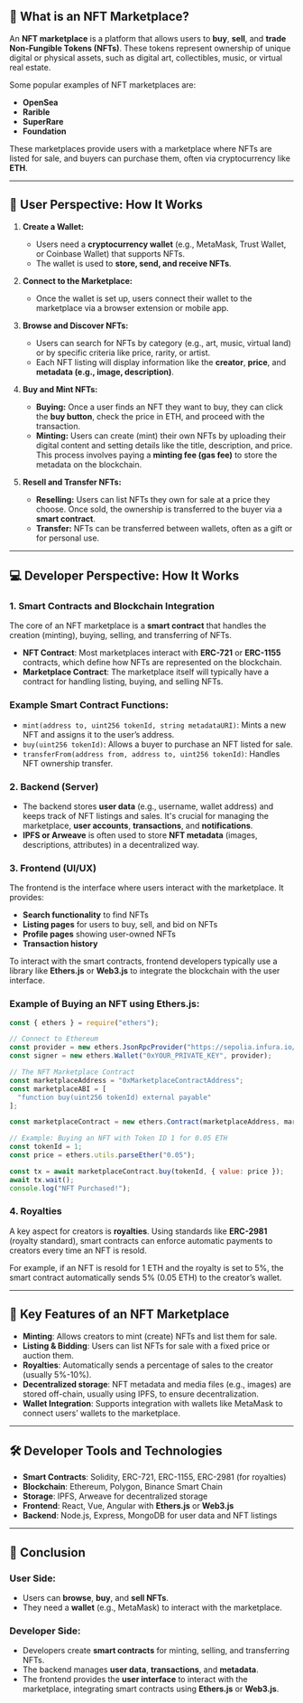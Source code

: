 ## 🏢 What is an NFT Marketplace?

An **NFT marketplace** is a platform that allows users to **buy**, **sell**, and **trade** **Non-Fungible Tokens (NFTs)**. These tokens represent ownership of unique digital or physical assets, such as digital art, collectibles, music, or virtual real estate.

Some popular examples of NFT marketplaces are:
- **OpenSea**
- **Rarible**
- **SuperRare**
- **Foundation**

These marketplaces provide users with a marketplace where NFTs are listed for sale, and buyers can purchase them, often via cryptocurrency like **ETH**.

---

## 👥 User Perspective: How It Works

1. **Create a Wallet:**
   - Users need a **cryptocurrency wallet** (e.g., MetaMask, Trust Wallet, or Coinbase Wallet) that supports NFTs.
   - The wallet is used to **store, send, and receive NFTs**.

2. **Connect to the Marketplace:**
   - Once the wallet is set up, users connect their wallet to the marketplace via a browser extension or mobile app.

3. **Browse and Discover NFTs:**
   - Users can search for NFTs by category (e.g., art, music, virtual land) or by specific criteria like price, rarity, or artist.
   - Each NFT listing will display information like the **creator**, **price**, and **metadata (e.g., image, description)**.

4. **Buy and Mint NFTs:**
   - **Buying:** Once a user finds an NFT they want to buy, they can click the **buy button**, check the price in ETH, and proceed with the transaction.
   - **Minting:** Users can create (mint) their own NFTs by uploading their digital content and setting details like the title, description, and price. This process involves paying a **minting fee (gas fee)** to store the metadata on the blockchain.

5. **Resell and Transfer NFTs:**
   - **Reselling:** Users can list NFTs they own for sale at a price they choose. Once sold, the ownership is transferred to the buyer via a **smart contract**.
   - **Transfer:** NFTs can be transferred between wallets, often as a gift or for personal use.

---

## 💻 Developer Perspective: How It Works

### 1. **Smart Contracts and Blockchain Integration**

The core of an NFT marketplace is a **smart contract** that handles the creation (minting), buying, selling, and transferring of NFTs. 

- **NFT Contract**: Most marketplaces interact with **ERC-721** or **ERC-1155** contracts, which define how NFTs are represented on the blockchain.
- **Marketplace Contract**: The marketplace itself will typically have a contract for handling listing, buying, and selling NFTs.

### Example Smart Contract Functions:
- `mint(address to, uint256 tokenId, string metadataURI)`: Mints a new NFT and assigns it to the user’s address.
- `buy(uint256 tokenId)`: Allows a buyer to purchase an NFT listed for sale.
- `transferFrom(address from, address to, uint256 tokenId)`: Handles NFT ownership transfer.

### 2. **Backend (Server)**

- The backend stores **user data** (e.g., username, wallet address) and keeps track of NFT listings and sales. It's crucial for managing the marketplace, **user accounts**, **transactions**, and **notifications**.
- **IPFS or Arweave** is often used to store **NFT metadata** (images, descriptions, attributes) in a decentralized way.

### 3. **Frontend (UI/UX)**

The frontend is the interface where users interact with the marketplace. It provides:
- **Search functionality** to find NFTs
- **Listing pages** for users to buy, sell, and bid on NFTs
- **Profile pages** showing user-owned NFTs
- **Transaction history**

To interact with the smart contracts, frontend developers typically use a library like **Ethers.js** or **Web3.js** to integrate the blockchain with the user interface.

### Example of Buying an NFT using **Ethers.js**:
```js
const { ethers } = require("ethers");

// Connect to Ethereum
const provider = new ethers.JsonRpcProvider("https://sepolia.infura.io/v3/YOUR_INFURA_ID");
const signer = new ethers.Wallet("0xYOUR_PRIVATE_KEY", provider);

// The NFT Marketplace Contract
const marketplaceAddress = "0xMarketplaceContractAddress";
const marketplaceABI = [
  "function buy(uint256 tokenId) external payable"
];

const marketplaceContract = new ethers.Contract(marketplaceAddress, marketplaceABI, signer);

// Example: Buying an NFT with Token ID 1 for 0.05 ETH
const tokenId = 1;
const price = ethers.utils.parseEther("0.05");

const tx = await marketplaceContract.buy(tokenId, { value: price });
await tx.wait();
console.log("NFT Purchased!");
```

### 4. **Royalties**

A key aspect for creators is **royalties**. Using standards like **ERC-2981** (royalty standard), smart contracts can enforce automatic payments to creators every time an NFT is resold.

For example, if an NFT is resold for 1 ETH and the royalty is set to 5%, the smart contract automatically sends 5% (0.05 ETH) to the creator’s wallet.

---

## 🌟 Key Features of an NFT Marketplace

- **Minting**: Allows creators to mint (create) NFTs and list them for sale.
- **Listing & Bidding**: Users can list NFTs for sale with a fixed price or auction them.
- **Royalties**: Automatically sends a percentage of sales to the creator (usually 5%-10%).
- **Decentralized storage**: NFT metadata and media files (e.g., images) are stored off-chain, usually using IPFS, to ensure decentralization.
- **Wallet Integration**: Supports integration with wallets like MetaMask to connect users’ wallets to the marketplace.

---

## 🛠 Developer Tools and Technologies

- **Smart Contracts**: Solidity, ERC-721, ERC-1155, ERC-2981 (for royalties)
- **Blockchain**: Ethereum, Polygon, Binance Smart Chain
- **Storage**: IPFS, Arweave for decentralized storage
- **Frontend**: React, Vue, Angular with **Ethers.js** or **Web3.js**
- **Backend**: Node.js, Express, MongoDB for user data and NFT listings

---

## 🚀 Conclusion

### User Side:
- Users can **browse**, **buy**, and **sell NFTs**.
- They need a **wallet** (e.g., MetaMask) to interact with the marketplace.

### Developer Side:
- Developers create **smart contracts** for minting, selling, and transferring NFTs.
- The backend manages **user data**, **transactions**, and **metadata**.
- The frontend provides the **user interface** to interact with the marketplace, integrating smart contracts using **Ethers.js** or **Web3.js**.
